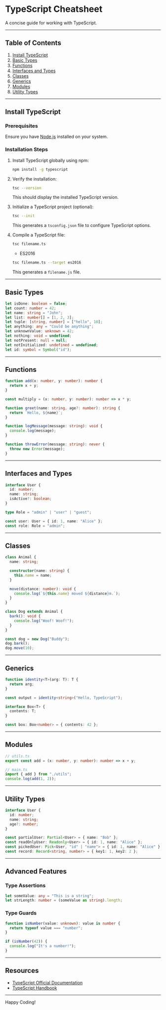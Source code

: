# TypeScript Cheatsheet

A concise guide for working with TypeScript.

---

## Table of Contents
1. [Install TypeScript](#install-typescript)
2. [Basic Types](#basic-types)
3. [Functions](#functions)
4. [Interfaces and Types](#interfaces-and-types)
5. [Classes](#classes)
6. [Generics](#generics)
7. [Modules](#modules)
8. [Utility Types](#utility-types)

---

## Install TypeScript

### Prerequisites
Ensure you have [Node.js](https://nodejs.org/) installed on your system.

### Installation Steps
1. Install TypeScript globally using npm:
   ```bash
   npm install -g typescript
   ```

2. Verify the installation:
   ```bash
   tsc --version
   ```
   This should display the installed TypeScript version.

3. Initialize a TypeScript project (optional):
   ```bash
   tsc --init
   ```
   This generates a `tsconfig.json` file to configure TypeScript options.

4. Compile a TypeScript file:
   ```bash
   tsc filename.ts
   ```
   - ES2016
   ```bash
   tsc filename.ts --target es2016
   ```
   This generates a `filename.js` file.

---

## Basic Types
```typescript
let isDone: boolean = false;
let count: number = 42;
let name: string = "John";
let list: number[] = [1, 2, 3];
let tuple: [string, number] = ["hello", 10];
let anything: any = "Could be anything";
let unknownValue: unknown = 42;
let nothing: void = undefined;
let notPresent: null = null;
let notInitialized: undefined = undefined;
let id: symbol = Symbol("id");
```

---

## Functions
```typescript
function add(x: number, y: number): number {
  return x + y;
}

const multiply = (x: number, y: number): number => x * y;

function greet(name: string, age?: number): string {
  return `Hello, ${name}`;
}

function logMessage(message: string): void {
  console.log(message);
}

function throwError(message: string): never {
  throw new Error(message);
}
```

---

## Interfaces and Types
```typescript
interface User {
  id: number;
  name: string;
  isActive?: boolean;
}

type Role = "admin" | "user" | "guest";

const user: User = { id: 1, name: "Alice" };
const role: Role = "admin";
```

---

## Classes
```typescript
class Animal {
  name: string;

  constructor(name: string) {
    this.name = name;
  }

  move(distance: number): void {
    console.log(`${this.name} moved ${distance}m.`);
  }
}

class Dog extends Animal {
  bark(): void {
    console.log("Woof! Woof!");
  }
}

const dog = new Dog("Buddy");
dog.bark();
dog.move(10);
```

---

## Generics
```typescript
function identity<T>(arg: T): T {
  return arg;
}

const output = identity<string>("Hello, TypeScript");

interface Box<T> {
  contents: T;
}

const box: Box<number> = { contents: 42 };
```

---

## Modules
```typescript
// utils.ts
export const add = (x: number, y: number): number => x + y;

// main.ts
import { add } from "./utils";
console.log(add(1, 2));
```

---

## Utility Types
```typescript
interface User {
  id: number;
  name: string;
  age?: number;
}

const partialUser: Partial<User> = { name: "Bob" };
const readOnlyUser: Readonly<User> = { id: 1, name: "Alice" };
const pickedUser: Pick<User, "id" | "name"> = { id: 1, name: "Alice" };
const record: Record<string, number> = { key1: 1, key2: 2 };
```

---

## Advanced Features

### Type Assertions
```typescript
let someValue: any = "This is a string";
let strLength: number = (someValue as string).length;
```

### Type Guards
```typescript
function isNumber(value: unknown): value is number {
  return typeof value === "number";
}

if (isNumber(42)) {
  console.log("It's a number!");
}
```

---

## Resources
- [TypeScript Official Documentation](https://www.typescriptlang.org/docs/)
- [TypeScript Handbook](https://www.typescriptlang.org/)

---

Happy Coding!
